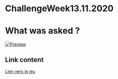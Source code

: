 # ChallengeWeek13.11.2020

# What was asked ?

[![Preview](https://raw.githubusercontent.com/Bruxellesflorian/leaving_the_field/master/preview.PNG)]()

## Link content
[Lien vers le jeu](https://bruxellesflorian.github.io/challengeWeek13.11.2020/.)
